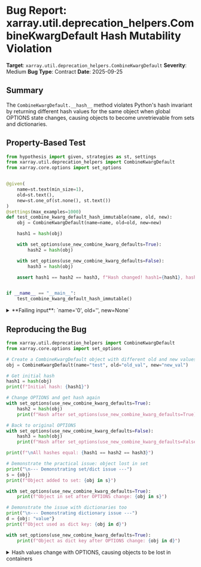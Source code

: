 # Bug Report: xarray.util.deprecation_helpers.CombineKwargDefault Hash Mutability Violation

**Target**: `xarray.util.deprecation_helpers.CombineKwargDefault`
**Severity**: Medium
**Bug Type**: Contract
**Date**: 2025-09-25

## Summary

The `CombineKwargDefault.__hash__` method violates Python's hash invariant by returning different hash values for the same object when global OPTIONS state changes, causing objects to become unretrievable from sets and dictionaries.

## Property-Based Test

```python
from hypothesis import given, strategies as st, settings
from xarray.util.deprecation_helpers import CombineKwargDefault
from xarray.core.options import set_options


@given(
    name=st.text(min_size=1),
    old=st.text(),
    new=st.one_of(st.none(), st.text())
)
@settings(max_examples=1000)
def test_combine_kwarg_default_hash_immutable(name, old, new):
    obj = CombineKwargDefault(name=name, old=old, new=new)

    hash1 = hash(obj)

    with set_options(use_new_combine_kwarg_defaults=True):
        hash2 = hash(obj)

    with set_options(use_new_combine_kwarg_defaults=False):
        hash3 = hash(obj)

    assert hash1 == hash2 == hash3, f"Hash changed! hash1={hash1}, hash2={hash2}, hash3={hash3}"


if __name__ == "__main__":
    test_combine_kwarg_default_hash_immutable()
```

<details>

<summary>
**Failing input**: `name='0', old='', new=None`
</summary>
```
Traceback (most recent call last):
  File "/home/npc/pbt/agentic-pbt/worker_/20/hypo.py", line 27, in <module>
    test_combine_kwarg_default_hash_immutable()
    ~~~~~~~~~~~~~~~~~~~~~~~~~~~~~~~~~~~~~~~~~^^
  File "/home/npc/pbt/agentic-pbt/worker_/20/hypo.py", line 7, in test_combine_kwarg_default_hash_immutable
    name=st.text(min_size=1),
               ^^^
  File "/home/npc/miniconda/lib/python3.13/site-packages/hypothesis/core.py", line 2124, in wrapped_test
    raise the_error_hypothesis_found
  File "/home/npc/pbt/agentic-pbt/worker_/20/hypo.py", line 23, in test_combine_kwarg_default_hash_immutable
    assert hash1 == hash2 == hash3, f"Hash changed! hash1={hash1}, hash2={hash2}, hash3={hash3}"
           ^^^^^^^^^^^^^^^^^^^^^^^
AssertionError: Hash changed! hash1=0, hash2=4238894112, hash3=0
Falsifying example: test_combine_kwarg_default_hash_immutable(
    # The test sometimes passed when commented parts were varied together.
    name='0',  # or any other generated value
    old='',  # or any other generated value
    new=None,
)
```
</details>

## Reproducing the Bug

```python
from xarray.util.deprecation_helpers import CombineKwargDefault
from xarray.core.options import set_options

# Create a CombineKwargDefault object with different old and new values
obj = CombineKwargDefault(name="test", old="old_val", new="new_val")

# Get initial hash
hash1 = hash(obj)
print(f"Initial hash: {hash1}")

# Change OPTIONS and get hash again
with set_options(use_new_combine_kwarg_defaults=True):
    hash2 = hash(obj)
    print(f"Hash after set_options(use_new_combine_kwarg_defaults=True): {hash2}")

# Back to original OPTIONS
with set_options(use_new_combine_kwarg_defaults=False):
    hash3 = hash(obj)
    print(f"Hash after set_options(use_new_combine_kwarg_defaults=False): {hash3}")

print(f"\nAll hashes equal: {hash1 == hash2 == hash3}")

# Demonstrate the practical issue: object lost in set
print("\n--- Demonstrating set/dict issue ---")
s = {obj}
print(f"Object added to set: {obj in s}")

with set_options(use_new_combine_kwarg_defaults=True):
    print(f"Object in set after OPTIONS change: {obj in s}")

# Demonstrate the issue with dictionaries too
print("\n--- Demonstrating dictionary issue ---")
d = {obj: "value"}
print(f"Object used as dict key: {obj in d}")

with set_options(use_new_combine_kwarg_defaults=True):
    print(f"Object as dict key after OPTIONS change: {obj in d}")
```

<details>

<summary>
Hash values change with OPTIONS, causing objects to be lost in containers
</summary>
```
Initial hash: 8946792849879116524
Hash after set_options(use_new_combine_kwarg_defaults=True): -8364521095578338832
Hash after set_options(use_new_combine_kwarg_defaults=False): 8946792849879116524

All hashes equal: False

--- Demonstrating set/dict issue ---
Object added to set: True
Object in set after OPTIONS change: False

--- Demonstrating dictionary issue ---
Object used as dict key: True
Object as dict key after OPTIONS change: False
```
</details>

## Why This Is A Bug

This implementation violates Python's fundamental hash contract as documented in the Python data model (https://docs.python.org/3/reference/datamodel.html#object.__hash__):

> "The only required property is that objects which compare equal have the same hash value"

And more importantly, the implicit but universally understood requirement that an object's hash value must remain constant during its lifetime. This is why mutable objects like lists don't implement `__hash__`.

The violation occurs because both `__hash__` and `__eq__` depend on the `_value` property, which dynamically reads from the global `OPTIONS` dictionary:

```python
@property
def _value(self) -> str | None:
    return self._new if OPTIONS["use_new_combine_kwarg_defaults"] else self._old

def __hash__(self) -> int:
    return hash(self._value)
```

When `OPTIONS["use_new_combine_kwarg_defaults"]` changes from `False` to `True`, the object's `_value` switches from `self._old` to `self._new`, causing the hash to change. This breaks hash-based containers: objects become unretrievable from sets and dictionary keys fail to match, as demonstrated in the reproduction.

## Relevant Context

The `CombineKwargDefault` class is used internally by xarray to handle deprecation cycles for keyword argument default values. It's instantiated as module-level constants in `/home/npc/pbt/agentic-pbt/envs/xarray_env/lib/python3.13/site-packages/xarray/util/deprecation_helpers.py:215-221`:

```python
_DATA_VARS_DEFAULT = CombineKwargDefault(name="data_vars", old="all", new=None)
_COORDS_DEFAULT = CombineKwargDefault(name="coords", old="different", new="minimal")
_COMPAT_CONCAT_DEFAULT = CombineKwargDefault(name="compat", old="equals", new="override")
_COMPAT_DEFAULT = CombineKwargDefault(name="compat", old="no_conflicts", new="override")
_JOIN_DEFAULT = CombineKwargDefault(name="join", old="outer", new="exact")
```

These objects are used as default parameter values in various xarray functions to smoothly transition default behaviors between versions. While not typically used directly by end users in sets or dicts, the hash implementation should still be correct according to Python's data model.

## Proposed Fix

The hash should be based on the immutable identity attributes (`_name`, `_old`, `_new`) rather than the mutable `_value` property:

```diff
--- a/xarray/util/deprecation_helpers.py
+++ b/xarray/util/deprecation_helpers.py
@@ -178,7 +178,7 @@ class CombineKwargDefault:
         return self._new if OPTIONS["use_new_combine_kwarg_defaults"] else self._old

     def __hash__(self) -> int:
-        return hash(self._value)
+        return hash((self._name, self._old, self._new))

     def __dask_tokenize__(self) -> object:
         from dask.base import normalize_token
```